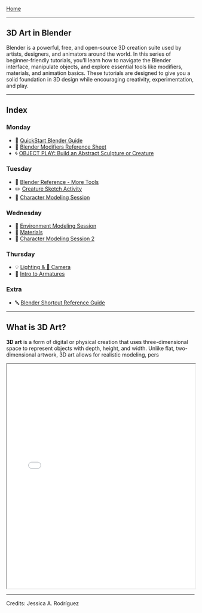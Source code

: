 [Home](../README.md)    

-------------------------------------------------------------------------------  

## 3D Art in Blender

Blender is a powerful, free, and open-source 3D creation suite used by artists, designers, and animators around the world. In this series of beginner-friendly tutorials, you’ll learn how to navigate the Blender interface, manipulate objects, and explore essential tools like modifiers, materials, and animation basics. These tutorials are designed to give you a solid foundation in 3D design while encouraging creativity, experimentation, and play.

---

## Index

### Monday

+ 🧱 [QuickStart Blender Guide](1_QuickStart_Blender_Guide.md)
+ 🧱 [Blender Modifiers Reference Sheet](2_Blender_Modifiers.md)
+ 🌀 [OBJECT PLAY: Build an Abstract Sculpture or Creature](3_Object_Play_Activity.md)

### Tuesday

+ 🧱 [Blender Reference - More Tools](4_Blender_Reference_More_Tools.md)
+ ✏️ [Creature Sketch Activity](5_Creature_Sketch_Activity.md)
+ 👾 [Character Modeling Session](6_Character_Modeling_Session_1.md)

### Wednesday

+ 🌆 [Environment Modeling Session](7_Environment_Modeling_Session.md)
+ 💠 [Materials](8_Intro_to_Materials.md)
+ 👾 [Character Modeling Session 2](9_Character_Modeling_Session_2.md)

### Thursday

+ 💡 [Lighting & 🎥 Camera](10_Lighting_Camera.md)
+ 🦴 [Intro to Armatures](11_Intro_to_Armatures.md)

### Extra

+ 🔤 [Blender Shortcut Reference Guide](Shortcut_Reference_Guide.md)

---

## What is 3D Art?

**3D art** is a form of digital or physical creation that uses three-dimensional space to represent objects with depth, height, and width. Unlike flat, two-dimensional artwork, 3D art allows for realistic modeling, pers

<iframe src="W1_Teacher_Presentation_Slides.pdf" width="100%" height="600px"></iframe>


________________________________________________________________________

Credits: Jessica A. Rodríguez

